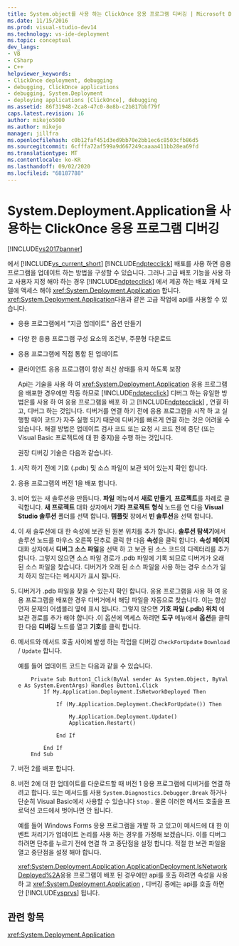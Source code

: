 ```yaml
---
title: System.object를 사용 하는 ClickOnce 응용 프로그램 디버깅 | Microsoft Docs
ms.date: 11/15/2016
ms.prod: visual-studio-dev14
ms.technology: vs-ide-deployment
ms.topic: conceptual
dev_langs:
- VB
- CSharp
- C++
helpviewer_keywords:
- ClickOnce deployment, debugging
- debugging, ClickOnce applications
- debugging, System.Deployment
- deploying applications [ClickOnce], debugging
ms.assetid: 86f31948-2ca8-47c0-8e8b-c2b817bbf79f
caps.latest.revision: 16
author: mikejo5000
ms.author: mikejo
manager: jillfra
ms.openlocfilehash: c0b12faf451d3ed9bb70e2bb1ec6c8503cfb86d5
ms.sourcegitcommit: 6cfffa72af599a9d667249caaaa411bb28ea69fd
ms.translationtype: MT
ms.contentlocale: ko-KR
ms.lasthandoff: 09/02/2020
ms.locfileid: "68187788"
---
```

# <a name="debugging-clickonce-applications-that-use-systemdeploymentapplication"></a>System.Deployment.Application을 사용하는 ClickOnce 응용 프로그램 디버깅
[!INCLUDE[vs2017banner](../includes/vs2017banner.md)]

에서 [!INCLUDE[vs_current_short](../includes/vs-current-short-md.md)] [!INCLUDE[ndptecclick](../includes/ndptecclick-md.md)] 배포를 사용 하면 응용 프로그램을 업데이트 하는 방법을 구성할 수 있습니다. 그러나 고급 배포 기능을 사용 하 고 사용자 지정 해야 하는 경우 [!INCLUDE[ndptecclick](../includes/ndptecclick-md.md)] 에서 제공 하는 배포 개체 모델에 액세스 해야 <xref:System.Deployment.Application> 합니다. <xref:System.Deployment.Application>다음과 같은 고급 작업에 api를 사용할 수 있습니다.  
  
- 응용 프로그램에서 "지금 업데이트" 옵션 만들기  
  
- 다양 한 응용 프로그램 구성 요소의 조건부, 주문형 다운로드  
  
- 응용 프로그램에 직접 통합 된 업데이트  
  
- 클라이언트 응용 프로그램이 항상 최신 상태를 유지 하도록 보장  
  
  Api는 기술을 사용 하 여 <xref:System.Deployment.Application> 응용 프로그램을 배포한 경우에만 작동 하므로 [!INCLUDE[ndptecclick](../includes/ndptecclick-md.md)] 디버그 하는 유일한 방법은를 사용 하 여 응용 프로그램을 배포 하 고 [!INCLUDE[ndptecclick](../includes/ndptecclick-md.md)] , 연결 하 고, 디버그 하는 것입니다. 디버거를 연결 하기 전에 응용 프로그램을 시작 하 고 실행할 때이 코드가 자주 실행 되기 때문에 디버거를 빠르게 연결 하는 것은 어려울 수 있습니다. 해결 방법은 업데이트 검사 코드 또는 요청 시 코드 전에 중단 (또는 Visual Basic 프로젝트에 대 한 중지)을 수행 하는 것입니다.  
  
  권장 디버깅 기술은 다음과 같습니다.  
  
1. 시작 하기 전에 기호 (.pdb) 및 소스 파일이 보관 되어 있는지 확인 합니다.  
  
2. 응용 프로그램의 버전 1을 배포 합니다.  
  
3. 비어 있는 새 솔루션을 만듭니다. **파일** 메뉴에서 **새로 만들기**, **프로젝트**를 차례로 클릭합니다. **새 프로젝트** 대화 상자에서 **기타 프로젝트 형식** 노드를 연 다음 **Visual Studio 솔루션** 폴더를 선택 합니다. **템플릿** 창에서 **빈 솔루션**을 선택 합니다.  
  
4. 이 새 솔루션에 대 한 속성에 보관 된 원본 위치를 추가 합니다. **솔루션 탐색기**에서 솔루션 노드를 마우스 오른쪽 단추로 클릭 한 다음 **속성**을 클릭 합니다. **속성 페이지** 대화 상자에서 **디버그 소스 파일**을 선택 하 고 보관 된 소스 코드의 디렉터리를 추가 합니다. 그렇지 않으면 소스 파일 경로가 .pdb 파일에 기록 되므로 디버거가 오래 된 소스 파일을 찾습니다. 디버거가 오래 된 소스 파일을 사용 하는 경우 소스가 일치 하지 않는다는 메시지가 표시 됩니다.  
  
5. 디버거가 .pdb 파일을 찾을 수 있는지 확인 합니다. 응용 프로그램을 사용 하 여 응용 프로그램을 배포한 경우 디버거에서 해당 파일을 자동으로 찾습니다. 이는 항상 먼저 문제의 어셈블리 옆에 표시 됩니다. 그렇지 않으면 **기호 파일 (.pdb) 위치** 에 보관 경로를 추가 해야 합니다 .이 옵션에 액세스 하려면 **도구** 메뉴에서 **옵션**을 클릭 한 다음 **디버깅** 노드를 열고 **기호**를 클릭 합니다.  
  
6. 메서드와 메서드 호출 사이에 발생 하는 작업을 디버깅 `CheckForUpdate` `Download` / `Update` 합니다.  
  
    예를 들어 업데이트 코드는 다음과 같을 수 있습니다.  
  
   ```  
       Private Sub Button1_Click(ByVal sender As System.Object, ByVal e As System.EventArgs) Handles Button1.Click  
           If My.Application.Deployment.IsNetworkDeployed Then  
  
               If (My.Application.Deployment.CheckForUpdate()) Then  
  
                   My.Application.Deployment.Update()  
                   Application.Restart()  
  
               End If  
  
           End If  
       End Sub  
   ```  
  
7. 버전 2를 배포 합니다.  
  
8. 버전 2에 대 한 업데이트를 다운로드할 때 버전 1 응용 프로그램에 디버거를 연결 하려고 합니다. 또는 메서드를 사용 `System.Diagnostics.Debugger.Break` 하거나 단순히 Visual Basic에서 사용할 수 있습니다 `Stop` . 물론 이러한 메서드 호출을 프로덕션 코드에서 벗어나면 안 됩니다.  
  
    예를 들어 Windows Forms 응용 프로그램을 개발 하 고 있고이 메서드에 대 한 이벤트 처리기가 업데이트 논리를 사용 하는 경우를 가정해 보겠습니다. 이를 디버그 하려면 단추를 누르기 전에 연결 하 고 중단점을 설정 합니다. 적절 한 보관 파일을 열고 중단점을 설정 해야 합니다.  
  
   <xref:System.Deployment.Application.ApplicationDeployment.IsNetworkDeployed%2A>응용 프로그램이 배포 된 경우에만 api를 호출 하려면 속성을 사용 하 고 <xref:System.Deployment.Application> , 디버깅 중에는 api를 호출 하면 안 [!INCLUDE[vsprvs](../includes/vsprvs-md.md)] 됩니다.  
  
## <a name="see-also"></a>관련 항목  
 <xref:System.Deployment.Application>
